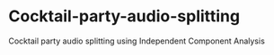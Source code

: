 # Cocktail-party-audio-splitting
Cocktail party audio splitting using Independent Component Analysis

